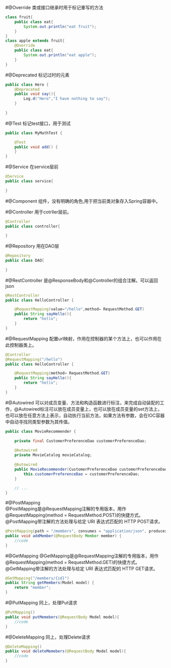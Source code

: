 #@Override
类或接口继承时用于标记重写的方法
```java
class fruit{
    public class eat{
        System.out.println("eat fruit");
    }
}
class apple extends fruit{
    @Override
    public class eat{
        System.out.println("eat apple");
    }
}
```
#@Deprecated
标记过时的元素
```java
public class Hero {
    @Deprecated
    public void say(){
        Log.d("Hero","I have nothing to say");
    }
    
}
```
#@Test
标记test接口，用于测试
```java
public class MyMathTest {

    @Test
    public void add() {
    }
}
```
#@Service
在service层前
```java
@Service
public class service{
    
}
```
#@Component
组件，没有明确的角色,用于把当前类对象存入Spring容器中。

#@Controller
用于cotrller层前。
```java
@Controller
public class controller{
    
}
```
#@Repository
用在DAO层
```java
@Repository
public class DAO{
    
}
```
#@RestController
是@ResponseBody和@Controller的组合注解。可以返回json
```java
@RestController
public class HelloController {

    @RequestMapping(value="/hello",method= RequestMethod.GET)
    public String sayHello(){
        return "hello";
    }
}
```
#@RequestMapping
配置url映射，作用在控制器的某个方法上，也可以作用在此控制器类上。
```java
@Controller
@RequestMapping("/hello")
public class HelloController {

    @RequestMapping(method= RequestMethod.GET)
    public String sayHello(){
        return "hello";
    }
}
```
#@Autowired
可以对成员变量、方法和构造函数进行标注，来完成自动装配的工作，@Autowired标注可以放在成员变量上，也可以放在成员变量的set方法上，也可以放在任意方法上表示，自动执行当前方法，如果方法有参数，会在IOC容器中自动寻找同类型参数为其传值。
```java
public class MovieRecommender {
 
    private final CustomerPreferenceDao customerPreferenceDao;
 
    @Autowired
    private MovieCatalog movieCatalog;
 
    @Autowired
    public MovieRecommender(CustomerPreferenceDao customerPreferenceDao) {
        this.customerPreferenceDao = customerPreferenceDao;
    }
 
    // ...
}
```
#@PostMapping    
@PostMapping是@RequestMapping注解的专用版本，用作@RequestMapping(method = RequestMethod.POST)的快捷方式。 @PostMapping带注解的方法处理与给定 URI 表达式匹配的 HTTP POST请求。
```java
@PostMapping(path = "/members", consumes = "application/json", produces = "application/json")
public void addMember(@RequestBody Member member) {
	//code
}
```
#@GetMapping
@GetMapping是@RequestMapping注解的专用版本，用作@RequestMapping(method = RequestMethod.GET)的快捷方式。 @GetMapping带注解的方法处理与给定 URI 表达式匹配的 HTTP GET请求。
```java
@GetMapping("/members/{id}")
public String getMembers(Model model) {
	return "member";
}
```
#@PutMapping
同上，处理Put请求
```java
@PutMapping()
public void putMemebers(@RequestBody Model model){
    //code
}
```
#@DeleteMapping
同上，处理Delete请求
```java
@DeleteMapping()
public void deleteMemebers(@RequestBody Model model){
    //code
}
```